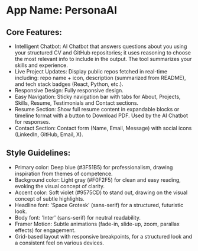 # **App Name**: PersonaAI

## Core Features:

- Intelligent Chatbot: AI Chatbot that answers questions about you using your structured CV and GitHub repositories; it uses reasoning to choose the most relevant info to include in the output. The tool summarizes your skills and experience.
- Live Project Updates: Display public repos fetched in real-time including: repo name + icon, description (summarized from README), and tech stack badges (React, Python, etc.).
- Responsive Design: Fully responsive design.
- Easy Navigation: Sticky navigation bar with tabs for About, Projects, Skills, Resume, Testimonials and Contact sections.
- Resume Section: Show full resume content in expandable blocks or timeline format with a button to Download PDF. Used by the AI Chatbot for responses.
- Contact Section: Contact form (Name, Email, Message) with social icons (LinkedIn, GitHub, Email, X).

## Style Guidelines:

- Primary color: Deep blue (#3F51B5) for professionalism, drawing inspiration from themes of competence.
- Background color: Light gray (#F0F2F5) for clean and easy reading, evoking the visual concept of clarity.
- Accent color: Soft violet (#9575CD) to stand out, drawing on the visual concept of subtle highlights.
- Headline font: 'Space Grotesk' (sans-serif) for a structured, futuristic look.
- Body font: 'Inter' (sans-serif) for neutral readability.
- Framer Motion: Subtle animations (fade-in, slide-up, zoom, parallax effects) for engagement.
- Grid-based layout with responsive breakpoints, for a structured look and a consistent feel on various devices.